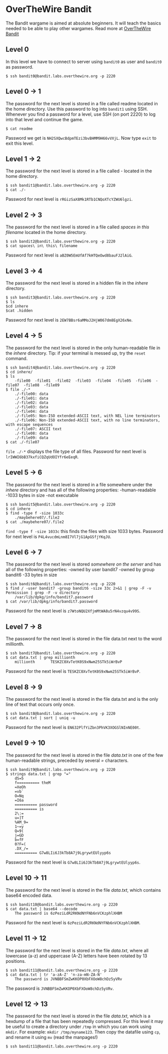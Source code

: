 # OverTheWire Bandit

The Bandit wargame is aimed at absolute beginners. It will teach the basics needed to be able to play other wargames. Read more at [OverTheWire Bandit](https://overthewire.org/wargames/bandit/)

## Level 0
In this level we have to connect to server using `bandit0` as user and `bandit0` as password.
```
$ ssh bandit0@bandit.labs.overthewire.org -p 2220
```

## Level 0 -> 1
The password for the next level is stored in a file called readme located in the home directory. Use this password to log into `bandit1` using SSH. Whenever you find a password for a level, use SSH (on port 2220) to log into that level and continue the game.
```
$ cat readme
```
Password we get is `NH2SXQwcBdpmTEzi3bvBHMM9H66vVXjL`. Now type `exit` to exit this level.

## Level 1 -> 2
The password for the next level is stored in a file called *-* located in the home directory.
```
$ ssh bandit1@bandit.labs.overthewire.org -p 2220
$ cat ./-
```
Password for next level is `rRGizSaX8Mk1RTb1CNQoXTcYZWU6lgzi`.

## Level 2 -> 3
The password for the next level is stored in a file called *spaces in this filename* located in the home directory.
```
$ ssh bandit2@bandit.labs.overthewire.org -p 2220
$ cat spaces\ in\ this\ filename
```
Password for next level is `aBZ0W5EmUfAf7kHTQeOwd8bauFJ2lAiG`.

## Level 3 -> 4
The password for the next level is stored in a hidden file in the *inhere* directory.
```
$ ssh bandit3@bandit.labs.overthewire.org -p 2220
$ ls
$cd inhere
$cat .hidden
```
Password for next level is `2EW7BBsr6aMMoJ2HjW067dm8EgX26xNe`.

## Level 4 -> 5
The password for the next level is stored in the only human-readable file in the *inhere* directory. Tip: if your terminal is messed up, try the `reset` command.

```
$ ssh bandit4@bandit.labs.overthewire.org -p 2220
$ cd inhere/
$ ls
    -file00  -file01  -file02  -file03  -file04  -file05  -file06  -file07  -file08  -file09
$ file ./-*
    ./-file00: data
    ./-file01: data
    ./-file02: data
    ./-file03: data
    ./-file04: data
    ./-file05: Non-ISO extended-ASCII text, with NEL line terminators
    ./-file06: Non-ISO extended-ASCII text, with no line terminators, with escape sequences
    ./-file07: ASCII text
    ./-file08: data
    ./-file09: data
$ cat ./-file07
```
`file ./-*` displays the file type of all files.
Password for next level is `lrIWWI6bB37kxfiCQZqUdOIYfr6eEeqR`.

## Level 5 -> 6
The password for the next level is stored in a file somewhere under the *inhere* directory and has all of the following properties:
-human-readable
-1033 bytes in size
-not executable
```
$ ssh bandit5@bandit.labs.overthewire.org -p 2220
$ cd inhere
$ find -type f -size 1033c
    ./maybehere07/.file2
$ cat ./maybehere07/.file2
```
`find -type f -size 1033c` this finds the files with size 1033 bytes.
Password for next level is `P4L4vucdmLnm8I7Vl7jG1ApGSfjYKqJU`.

## Level 6 -> 7
The password for the next level is stored *somewhere on the server* and has all of the following properties:
-owned by user bandit7
-owned by group bandit6
-33 bytes in size
```
$ ssh bandit6@bandit.labs.overthewire.org -p 2220
$ find / -user bandit7 -group bandit6 -size 33c 2>&1 | grep -F -v Permission | grep -F -v directory
    /var/lib/dpkg/info/bandit7.password
$ cat /var/lib/dpkg/info/bandit7.password
```
Password for the next level is `z7WtoNQU2XfjmMtWA8u5rN4vzqu4v99S`.

## Level 7 -> 8
The password for the next level is stored in the file data.txt next to the word millionth.
```
$ ssh bandit7@bandit.labs.overthewire.org -p 2220
$ cat data.txt | grep millionth
    millionth       TESKZC0XvTetK0S9xNwm25STk5iWrBvP
```
Password for the next level is `TESKZC0XvTetK0S9xNwm25STk5iWrBvP`.

## Level 8 -> 9
The password for the next level is stored in the file data.txt and is the only line of text that occurs only once.
```
$ ssh bandit8@bandit.labs.overthewire.org -p 2220
$ cat data.txt | sort | uniq -u
```
Password for the next level is `EN632PlfYiZbn3PhVK3XOGSlNInNE00t`.

## Level 9 -> 10
The password for the next level is stored in the file *data.txt* in one of the few human-readable strings, preceded by several *=* characters.
```
$ ssh bandit9@bandit.labs.overthewire.org -p 2220
$ strings data.txt | grep "="
    dS=5
    f========== theM
    =XeOh
    =vb`
    O=Nq
    =I6a
    ========== password
    ========== is
    2\:=
    u=]T
    %AM_9=
    1~=y
    Q=9(
    j=GD
    b=fF
    0?F=(
    .DX_/=
    ========== G7w8LIi6J3kTb8A7j9LgrywtEUlyyp6s
```
Password for the next level is `G7w8LIi6J3kTb8A7j9LgrywtEUlyyp6s`.

## Level 10 -> 11
The password for the next level is stored in the file *data.txt*, which contains base64 encoded data.
```
$ ssh bandit10@bandit.labs.overthewire.org -p 2220
$ cat data.txt | base64 --decode
    The password is 6zPeziLdR2RKNdNYFNb6nVCKzphlXHBM
```
Password for the next level is `6zPeziLdR2RKNdNYFNb6nVCKzphlXHBM`.

## Level 11 -> 12
The password for the next level is stored in the file *data.txt*, where all lowercase (a-z) and uppercase (A-Z) letters have been rotated by 13 positions.
```
$ ssh bandit11@bandit.labs.overthewire.org -p 2220
$ cat data.txt | tr 'a-zA-Z' 'n-za-mN-ZA-N'
    The password is JVNBBFSmZwKKOP0XbFXOoW8chDz5yVRv
```
The password is `JVNBBFSmZwKKOP0XbFXOoW8chDz5yVRv`.

## Level 12 -> 13
The password for the next level is stored in the file *data.txt*, which is a hexdump of a file that has been repeatedly compressed. For this level it may be useful to create a directory under `/tmp` in which you can work using `mkdir`. For example: `mkdir /tmp/myname123`. Then copy the datafile using `cp`, and rename it using `mv` (read the manpages!)
```
$ ssh bandit11@bandit.labs.overthewire.org -p 2220


```